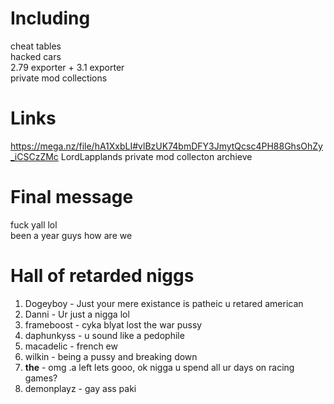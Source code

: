 # Including 
cheat tables <br>
hacked cars <br>
2.79 exporter + 3.1 exporter <br>
private mod collections <br>
# Links
https://mega.nz/file/hA1XxbLI#vlBzUK74bmDFY3JmytQcsc4PH88GhsOhZy_iCSCzZMc LordLapplands private mod collecton archieve
# Final message
fuck yall lol <br>
been a year guys how are we

# Hall of retarded niggs

1. Dogeyboy - Just your mere existance is patheic u retared american
2. Danni - Ur just a nigga lol
3. frameboost - cyka blyat lost the war pussy
4. daphunkyss - u sound like a pedophile
5. macadelic - french ew
6. wilkin - being a pussy and breaking down
7. __the__ - omg .a left lets gooo, ok nigga u spend all ur days on racing games?
8. demonplayz - gay ass paki

